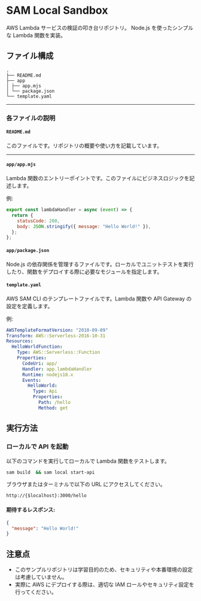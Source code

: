 # SAM Local Sandbox

AWS Lambda サービスの検証の叩き台リポジトリ。
Node.js を使ったシンプルな Lambda 関数を実装。

## ファイル構成

```plaintext
.
├── README.md
├── app
│ ├── app.mjs
│ └── package.json
└── template.yaml
```

---

### 各ファイルの説明

#### `README.md`

このファイルです。リポジトリの概要や使い方を記載しています。

---

#### `app/app.mjs`

Lambda 関数のエントリーポイントです。このファイルにビジネスロジックを記述します。

例:

```javascript
export const lambdaHandler = async (event) => {
  return {
    statusCode: 200,
    body: JSON.stringify({ message: "Hello World!" }),
  };
};
```

#### `app/package.json`

Node.js の依存関係を管理するファイルです。ローカルでユニットテストを実行したり、関数をデプロイする際に必要なモジュールを指定します。

#### `template.yaml`

AWS SAM CLI のテンプレートファイルです。Lambda 関数や API Gateway の設定を定義します。

例:

```yaml
AWSTemplateFormatVersion: "2010-09-09"
Transform: AWS::Serverless-2016-10-31
Resources:
  HelloWorldFunction:
    Type: AWS::Serverless::Function
    Properties:
      CodeUri: app/
      Handler: app.lambdaHandler
      Runtime: nodejs18.x
      Events:
        HelloWorld:
          Type: Api
          Properties:
            Path: /hello
            Method: get
```

## 実行方法

### ローカルで API を起動

以下のコマンドを実行してローカルで Lambda 関数をテストします。

```bash
sam build  && sam local start-api
```

ブラウザまたはターミナルで以下の URL にアクセスしてください。

```
http://{$localhost}:3000/hello
```

#### 期待するレスポンス:

```json
{
  "message": "Hello World!"
}
```

## 注意点

- このサンプルリポジトリは学習目的のため、セキュリティや本番環境の設定は考慮していません。
- 実際に AWS にデプロイする際は、適切な IAM ロールやセキュリティ設定を行ってください。
